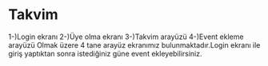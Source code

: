 # Takvim
1-)Login ekranı
2-)Üye olma ekranı
3-)Takvim arayüzü
4-)Event ekleme arayüzü
Olmak üzere 4 tane arayüz ekranımız bulunmaktadır.Login ekranı ile giriş yaptıktan sonra istediğiniz güne event ekleyebilirsiniz.
